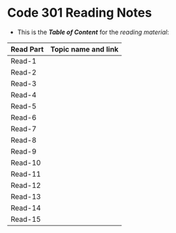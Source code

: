 # Code 301 Reading Notes



* This is the ***Table of Content*** for the *reading material*:


 

| Read Part                    |       Topic name and link
-------------------------------|-----------------------------------
| Read-1                       | 
| Read-2                       | 
| Read-3                       |
| Read-4                       |
| Read-5                       |
| Read-6                       |
| Read-7                       |
| Read-8                       |
| Read-9                       |
| Read-10                      |
| Read-11                      |
| Read-12                      |
| Read-13                      |
| Read-14                      |
| Read-15                      |
